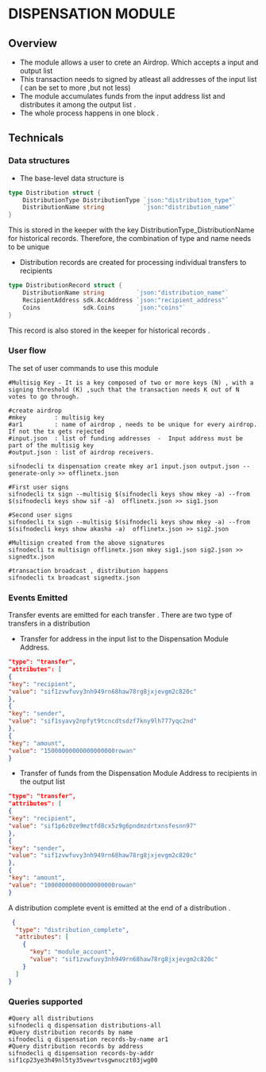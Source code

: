# DISPENSATION MODULE

## Overview
- The module allows a user to crete an Airdrop. Which accepts a input and output list 
- This transaction needs to signed by atleast all addresses of the input list ( can be set to more ,but not less)
- The module accumulates  funds from  the input address list and distributes it among the output list .
- The whole process happens in one block .


## Technicals 
### Data structures
 - The base-level data structure is 
```go
type Distribution struct {
	DistributionType DistributionType `json:"distribution_type"`
	DistributionName string           `json:"distribution_name"`
}
```
This is stored in the keeper with the key DistributionType_DistributionName for historical records. Therefore, the combination of type and name needs to be unique

- Distribution records are created for processing individual transfers to recipients
```go
type DistributionRecord struct {
	DistributionName string         `json:"distribution_name"`
	RecipientAddress sdk.AccAddress `json:"recipient_address"`
	Coins            sdk.Coins      `json:"coins"`
}
```
This record is also stored in the keeper for historical records .

### User flow 
 The set of user commands to use this module 
```shell
#Multisig Key - It is a key composed of two or more keys (N) , with a signing threshold (K) ,such that the transaction needs K out of N votes to go through.

#create airdrop
#mkey        : multisig key
#ar1         : name of airdrop , needs to be unique for every airdrop. If not the tx gets rejected
#input.json  : list of funding addresses  -  Input address must be part of the multisig key
#output.json : list of airdrop receivers.

sifnodecli tx dispensation create mkey ar1 input.json output.json --generate-only >> offlinetx.json

#First user signs
sifnodecli tx sign --multisig $(sifnodecli keys show mkey -a) --from $(sifnodecli keys show sif -a)  offlinetx.json >> sig1.json

#Second user signs
sifnodecli tx sign --multisig $(sifnodecli keys show mkey -a) --from $(sifnodecli keys show akasha -a)  offlinetx.json >> sig2.json

#Multisign created from the above signatures
sifnodecli tx multisign offlinetx.json mkey sig1.json sig2.json >> signedtx.json

#transaction broadcast , distribution happens
sifnodecli tx broadcast signedtx.json
```

### Events Emitted 
Transfer events are emitted for each transfer . There are two type of transfers in a distribution
- Transfer for address in the input list to the Dispensation Module Address.

```json
"type": "transfer",
"attributes": [
{
"key": "recipient",
"value": "sif1zvwfuvy3nh949rn68haw78rg8jxjevgm2c820c"
},
{
"key": "sender",
"value": "sif1syavy2npfyt9tcncdtsdzf7kny9lh777yqc2nd"
},
{
"key": "amount",
"value": "15000000000000000000rowan"
}
```
- Transfer of funds from the Dispensation Module Address to recipients in the output list
```json
"type": "transfer",
"attributes": [
{
"key": "recipient",
"value": "sif1p6z0ze9mztfd8cx5z9g6pndmzdrtxnsfesnn97"
},
{
"key": "sender",
"value": "sif1zvwfuvy3nh949rn68haw78rg8jxjevgm2c820c"
},
{
"key": "amount",
"value": "10000000000000000000rowan"
}
```


A distribution complete event is emitted at the end of a distribution .
```json
 {
  "type": "distribution_complete",
  "attributes": [
    {
      "key": "module_account",
      "value": "sif1zvwfuvy3nh949rn68haw78rg8jxjevgm2c820c"
    }
  ]
}
```


### Queries supported
```shell
#Query all distributions
sifnodecli q dispensation distributions-all
#Query distribution records by name
sifnodecli q dispensation records-by-name ar1
#Query distribution records by address
sifnodecli q dispensation records-by-addr sif1cp23ye3h49nl5ty35vewrtvsgwnuczt03jwg00
```
